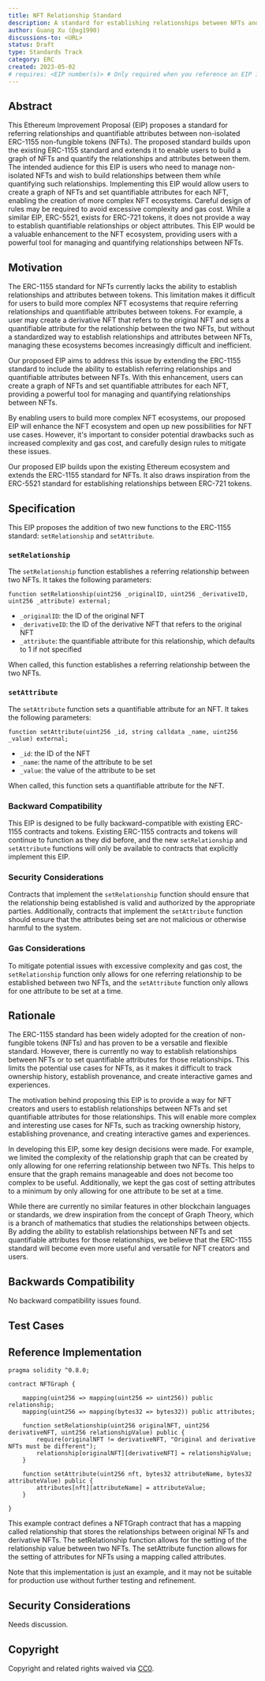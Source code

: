 ```yaml
---
title: NFT Relationship Standard
description: A standard for establishing relationships between NFTs and setting quantifiable attributes for those relationships.
author: Guang Xu (@xg1990)
discussions-to: <URL>
status: Draft
type: Standards Track
category: ERC
created: 2023-05-02
# requires: <EIP number(s)> # Only required when you reference an EIP in the `Specification` section. Otherwise, remove this field.
---
```


<!--
  READ EIP-1 (https://eips.ethereum.org/EIPS/eip-1) BEFORE USING THIS TEMPLATE!

  This is the suggested template for new EIPs. After you have filled in the requisite fields, please delete these comments.

  Note that an EIP number will be assigned by an editor. When opening a pull request to submit your EIP, please use an abbreviated title in the filename, `eip-draft_title_abbrev.md`.

  The title should be 44 characters or less. It should not repeat the EIP number in title, irrespective of the category.

  TODO: Remove this comment before submitting
-->

## Abstract

This Ethereum Improvement Proposal (EIP) proposes a standard for referring relationships and quantifiable attributes between non-isolated ERC-1155 non-fungible tokens (NFTs). The proposed standard builds upon the existing ERC-1155 standard and extends it to enable users to build a graph of NFTs and quantify the relationships and attributes between them. The intended audience for this EIP is users who need to manage non-isolated NFTs and wish to build relationships between them while quantifying such relationships. Implementing this EIP would allow users to create a graph of NFTs and set quantifiable attributes for each NFT, enabling the creation of more complex NFT ecosystems. Careful design of rules may be required to avoid excessive complexity and gas cost. While a similar EIP, ERC-5521, exists for ERC-721 tokens, it does not provide a way to establish quantifiable relationships or object attributes. This EIP would be a valuable enhancement to the NFT ecosystem, providing users with a powerful tool for managing and quantifying relationships between NFTs.

<!--
  The Abstract is a multi-sentence (short paragraph) technical summary. This should be a very terse and human-readable version of the specification section. Someone should be able to read only the abstract to get the gist of what this specification does.

  TODO: Remove this comment before submitting
-->

## Motivation

<!--
  This section is optional.

  The motivation section should include a description of any nontrivial problems the EIP solves. It should not describe how the EIP solves those problems, unless it is not immediately obvious. It should not describe why the EIP should be made into a standard, unless it is not immediately obvious.

  With a few exceptions, external links are not allowed. If you feel that a particular resource would demonstrate a compelling case for your EIP, then save it as a printer-friendly PDF, put it in the assets folder, and link to that copy.

  TODO: Remove this comment before submitting
-->
The ERC-1155 standard for NFTs currently lacks the ability to establish relationships and attributes between tokens. This limitation makes it difficult for users to build more complex NFT ecosystems that require referring relationships and quantifiable attributes between tokens. For example, a user may create a derivative NFT that refers to the original NFT and sets a quantifiable attribute for the relationship between the two NFTs, but without a standardized way to establish relationships and attributes between NFTs, managing these ecosystems becomes increasingly difficult and inefficient.

Our proposed EIP aims to address this issue by extending the ERC-1155 standard to include the ability to establish referring relationships and quantifiable attributes between NFTs. With this enhancement, users can create a graph of NFTs and set quantifiable attributes for each NFT, providing a powerful tool for managing and quantifying relationships between NFTs.

By enabling users to build more complex NFT ecosystems, our proposed EIP will enhance the NFT ecosystem and open up new possibilities for NFT use cases. However, it's important to consider potential drawbacks such as increased complexity and gas cost, and carefully design rules to mitigate these issues.

Our proposed EIP builds upon the existing Ethereum ecosystem and extends the ERC-1155 standard for NFTs. It also draws inspiration from the ERC-5521 standard for establishing relationships between ERC-721 tokens.

## Specification

<!--
  The Specification section should describe the syntax and semantics of any new feature. The specification should be detailed enough to allow competing, interoperable implementations for any of the current Ethereum platforms (besu, erigon, ethereumjs, go-ethereum, nethermind, or others).

  It is recommended to follow RFC 2119 and RFC 8170. Do not remove the key word definitions if RFC 2119 and RFC 8170 are followed.

  TODO: Remove this comment before submitting
-->

This EIP proposes the addition of two new functions to the ERC-1155 standard: `setRelationship` and `setAttribute`.

### `setRelationship`

The `setRelationship` function establishes a referring relationship between two NFTs. It takes the following parameters:

```solidity
function setRelationship(uint256 _originalID, uint256 _derivativeID, uint256 _attribute) external;
```

- `_originalID`: the ID of the original NFT
- `_derivativeID`: the ID of the derivative NFT that refers to the original NFT
- `_attribute`: the quantifiable attribute for this relationship, which defaults to 1 if not specified

When called, this function establishes a referring relationship between the two NFTs.

### `setAttribute`

The `setAttribute` function sets a quantifiable attribute for an NFT. It takes the following parameters:

```solidity
function setAttribute(uint256 _id, string calldata _name, uint256 _value) external;
```

- `_id`: the ID of the NFT
- `_name`: the name of the attribute to be set
- `_value`: the value of the attribute to be set

When called, this function sets a quantifiable attribute for the NFT.

### Backward Compatibility

This EIP is designed to be fully backward-compatible with existing ERC-1155 contracts and tokens. Existing ERC-1155 contracts and tokens will continue to function as they did before, and the new `setRelationship` and `setAttribute` functions will only be available to contracts that explicitly implement this EIP.

### Security Considerations

Contracts that implement the `setRelationship` function should ensure that the relationship being established is valid and authorized by the appropriate parties. Additionally, contracts that implement the `setAttribute` function should ensure that the attributes being set are not malicious or otherwise harmful to the system.

### Gas Considerations

To mitigate potential issues with excessive complexity and gas cost, the `setRelationship` function only allows for one referring relationship to be established between two NFTs, and the `setAttribute` function only allows for one attribute to be set at a time.

## Rationale

<!--
  The rationale fleshes out the specification by describing what motivated the design and why particular design decisions were made. It should describe alternate designs that were considered and related work, e.g. how the feature is supported in other languages.

  The current placeholder is acceptable for a draft.

  TODO: Remove this comment before submitting
-->

The ERC-1155 standard has been widely adopted for the creation of non-fungible tokens (NFTs) and has proven to be a versatile and flexible standard. However, there is currently no way to establish relationships between NFTs or to set quantifiable attributes for those relationships. This limits the potential use cases for NFTs, as it makes it difficult to track ownership history, establish provenance, and create interactive games and experiences.

The motivation behind proposing this EIP is to provide a way for NFT creators and users to establish relationships between NFTs and set quantifiable attributes for those relationships. This will enable more complex and interesting use cases for NFTs, such as tracking ownership history, establishing provenance, and creating interactive games and experiences.

In developing this EIP, some key design decisions were made. For example, we limited the complexity of the relationship graph that can be created by only allowing for one referring relationship between two NFTs. This helps to ensure that the graph remains manageable and does not become too complex to be useful. Additionally, we kept the gas cost of setting attributes to a minimum by only allowing for one attribute to be set at a time.

While there are currently no similar features in other blockchain languages or standards, we drew inspiration from the concept of Graph Theory, which is a branch of mathematics that studies the relationships between objects. By adding the ability to establish relationships between NFTs and set quantifiable attributes for those relationships, we believe that the ERC-1155 standard will become even more useful and versatile for NFT creators and users.

## Backwards Compatibility

<!--

  This section is optional.

  All EIPs that introduce backwards incompatibilities must include a section describing these incompatibilities and their severity. The EIP must explain how the author proposes to deal with these incompatibilities. EIP submissions without a sufficient backwards compatibility treatise may be rejected outright.

  The current placeholder is acceptable for a draft.

  TODO: Remove this comment before submitting
-->

No backward compatibility issues found.

## Test Cases

<!--
  This section is optional for non-Core EIPs.

  The Test Cases section should include expected input/output pairs, but may include a succinct set of executable tests. It should not include project build files. No new requirements may be be introduced here (meaning an implementation following only the Specification section should pass all tests here.)
  If the test suite is too large to reasonably be included inline, then consider adding it as one or more files in `../assets/eip-####/`. External links will not be allowed

  TODO: Remove this comment before submitting
-->

## Reference Implementation

<!--
  This section is optional.

  The Reference Implementation section should include a minimal implementation that assists in understanding or implementing this specification. It should not include project build files. The reference implementation is not a replacement for the Specification section, and the proposal should still be understandable without it.
  If the reference implementation is too large to reasonably be included inline, then consider adding it as one or more files in `../assets/eip-####/`. External links will not be allowed.

  TODO: Remove this comment before submitting
-->

```solidity
pragma solidity ^0.8.0;

contract NFTGraph {
    
    mapping(uint256 => mapping(uint256 => uint256)) public relationship;
    mapping(uint256 => mapping(bytes32 => bytes32)) public attributes;

    function setRelationship(uint256 originalNFT, uint256 derivativeNFT, uint256 relationshipValue) public {
        require(originalNFT != derivativeNFT, "Original and derivative NFTs must be different");
        relationship[originalNFT][derivativeNFT] = relationshipValue;
    }
    
    function setAttribute(uint256 nft, bytes32 attributeName, bytes32 attributeValue) public {
        attributes[nft][attributeName] = attributeValue;
    }
    
}
```

This example contract defines a NFTGraph contract that has a mapping called relationship that stores the relationships between original NFTs and derivative NFTs. The setRelationship function allows for the setting of the relationship value between two NFTs. The setAttribute function allows for the setting of attributes for NFTs using a mapping called attributes.

Note that this implementation is just an example, and it may not be suitable for production use without further testing and refinement.

## Security Considerations

<!--
  All EIPs must contain a section that discusses the security implications/considerations relevant to the proposed change. Include information that might be important for security discussions, surfaces risks and can be used throughout the life cycle of the proposal. For example, include security-relevant design decisions, concerns, important discussions, implementation-specific guidance and pitfalls, an outline of threats and risks and how they are being addressed. EIP submissions missing the "Security Considerations" section will be rejected. An EIP cannot proceed to status "Final" without a Security Considerations discussion deemed sufficient by the reviewers.

  The current placeholder is acceptable for a draft.

  TODO: Remove this comment before submitting
-->

Needs discussion.

## Copyright

Copyright and related rights waived via [CC0](../LICENSE.md).
